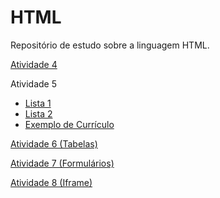 # HTML
Repositório de estudo sobre a linguagem HTML.
<p><a href="https://stella-oliveira.github.io/HTML/Atividade%204/index.html" target="_blank">Atividade 4</a></p>
<p>Atividade 5</p>
  <ul>
    <li><a href="https://stella-oliveira.github.io/HTML/Atividade%205/lista-shopping.html" target="_blank">Lista 1</a></li>
    <li><a href="https://stella-oliveira.github.io/HTML/Atividade%205/lista-planeta.html" target="_blank">Lista 2</a></li>
    <li><a href="https://stella-oliveira.github.io/HTML/Atividade%205/curriculo.html" target="_blank">Exemplo de Currículo</a></li>
  </ul>
<p><a href="https://stella-oliveira.github.io/HTML/Atividade%206/tabelas.html" target="_blank">Atividade 6 (Tabelas)</a></p>
<p><a href="https://stella-oliveira.github.io/HTML/Atividade%207/formularios.html" target="_blank">Atividade 7 (Formulários)</a></p>
<p><a href="https://stella-oliveira.github.io/HTML/Atividade%208/index.html" target"_blank">Atividade 8 (Iframe)</a></p>
